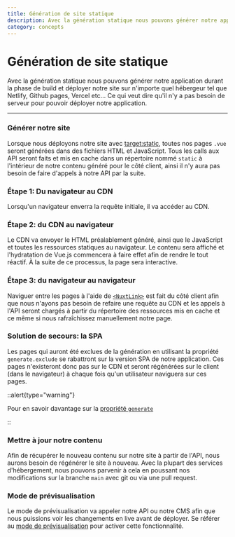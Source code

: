 ```yaml
---
title: Génération de site statique
description: Avec la génération statique nous pouvons générer notre application durant la phase de build et déployer notre site sur n'importe quel hébergeur tel que Netlify, Github pages, Vercel etc...
category: concepts
---
```

# Génération de site statique

Avec la génération statique nous pouvons générer notre application durant la phase de build et déployer notre site sur n'importe quel hébergeur tel que Netlify, Github pages, Vercel etc... Ce qui veut dire qu'il n'y a pas besoin de serveur pour pouvoir déployer notre application.

---

### Générer notre site

Lorsque nous déployons notre site avec [target:static](/docs/features/deployment-targets#static-hosting), toutes nos pages `.vue` seront générées dans des fichiers HTML et JavaScript. Tous les calls aux API seront faits et mis en cache dans un répertoire nommé `static` à l'intérieur de notre contenu généré pour le côté client, ainsi il n'y aura pas besoin de faire d'appels à notre API par la suite.

### Étape 1: Du navigateur au CDN

Lorsqu'un navigateur enverra la requête initiale, il va accéder au CDN.

### Étape 2: du CDN au navigateur

Le CDN va envoyer le HTML préalablement généré, ainsi que le JavaScript et toutes les ressources statiques au navigateur. Le contenu sera affiché et l'hydratation de Vue.js commencera à faire effet afin de rendre le tout réactif. À la suite de ce processus, la page sera interactive.

### Étape 3: du navigateur au navigateur

Naviguer entre les pages à l'aide de [`<NuxtLink>`](/docs/features/nuxt-components#the-nuxtlink-component) est fait du côté client afin que nous n'ayons pas besoin de refaire une requête au CDN et les appels à l'API seront chargés à partir du répertoire des ressources mis en cache et ce même si nous rafraîchissez manuellement notre page.

### Solution de secours: la SPA

Les pages qui auront été exclues de la génération en utilisant la propriété `generate.exclude` se rabattront sur la version SPA de notre application. Ces pages n'existeront donc pas sur le CDN et seront régénérées sur le client (dans le navigateur) à chaque fois qu'un utilisateur naviguera sur ces pages.

::alert{type="warning"}

Pour en savoir davantage sur la [propriété `generate`](/docs/configuration-glossary/configuration-generate#exclude)

::

### Mettre à jour notre contenu

Afin de récupérer le nouveau contenu sur notre site à partir de l'API, nous aurons besoin de régénérer le site à nouveau. Avec la plupart des services d'hébergement, nous pouvons parvenir à cela en poussant nos modifications sur la branche `main` avec git ou via une pull request.

### Mode de prévisualisation

Le mode de prévisualisation va appeler notre API ou notre CMS afin que nous puissions voir les changements en live avant de déployer. Se référer au [mode de prévisualisation](/docs/features/live-preview) pour activer cette fonctionnalité.
